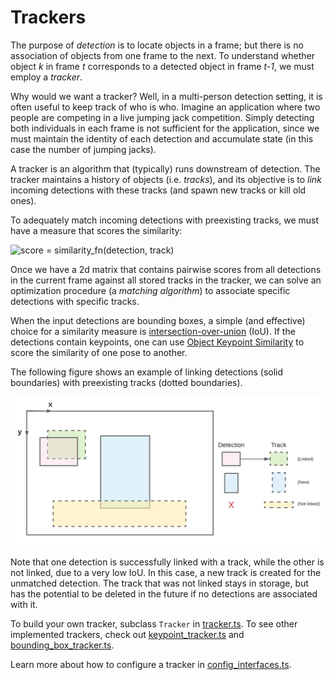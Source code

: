 # Trackers

The purpose of *detection* is to locate objects in a frame; but there is no
association of objects from one frame to the next. To understand whether object
*k* in frame *t* corresponds to a detected object in frame *t-1*, we must employ
a *tracker*.

Why would we want a tracker? Well, in a multi-person detection setting, it is
often useful to keep track of who is who. Imagine an application where two
people are competing in a live jumping jack competition. Simply detecting both
individuals in each frame is not sufficient for the application, since we must
maintain the identity of each detection and accumulate state (in this case the
number of jumping jacks).

A tracker is an algorithm that (typically) runs downstream of detection. The
tracker maintains a history of objects (i.e. *tracks*), and its objective is to
*link* incoming detections with these tracks (and spawn new tracks or kill old
ones).

To adequately match incoming detections with preexisting tracks, we must have a
measure that scores the similarity:

<img src="https://latex.codecogs.com/png.image?\dpi{300}&space;\mathrm{score}&space;=&space;\mathrm{similarity\_fn}(\mathrm{detection},&space;\mathrm{track})" title="score = similarity_fn(detection, track)" width="300"/>

Once we have a 2d matrix that contains pairwise scores from all detections in
the current frame against all stored tracks in the tracker, we can solve an
optimization procedure (a *matching algorithm*) to associate specific detections
with specific tracks.

When the input detections are bounding boxes, a simple (and effective) choice
for a similarity measure is
[intersection-over-union](https://en.wikipedia.org/wiki/Jaccard_index) (IoU). If
the detections contain keypoints, one can use
[Object Keypoint Similarity](https://cocodataset.org/#keypoints-eval) to score
the similarity of one pose to another.

The following figure shows an example of linking detections (solid boundaries)
with preexisting tracks (dotted boundaries).

<p align="center">
  <img src="../../assets/tracker_example.png" alt="drawing" width="600"/>
</p>

Note that one detection is successfully linked with a track, while the other is
not linked, due to a very low IoU. In this case, a new track is created for the
unmatched detection. The track that was not linked stays in storage,
but has the potential to be deleted in the future if no detections are
associated with it.

To build your own tracker, subclass `Tracker` in
[tracker.ts](https://github.com//lightweight-models/tree/master/pose-detection/src/calculators/tracker.ts).
To see other implemented trackers, check out
[keypoint_tracker.ts](https://github.com//lightweight-models/tree/master/pose-detection/src/calculators/keypoint_tracker.ts)
and
[bounding_box_tracker.ts](https://github.com//lightweight-models/tree/master/pose-detection/src/calculators/bounding_box_tracker.ts).

Learn more about how to configure a tracker in
[config_interfaces.ts](https://github.com//lightweight-models/tree/master/pose-detection/src/calculators/interfaces/config_interfaces.ts).
